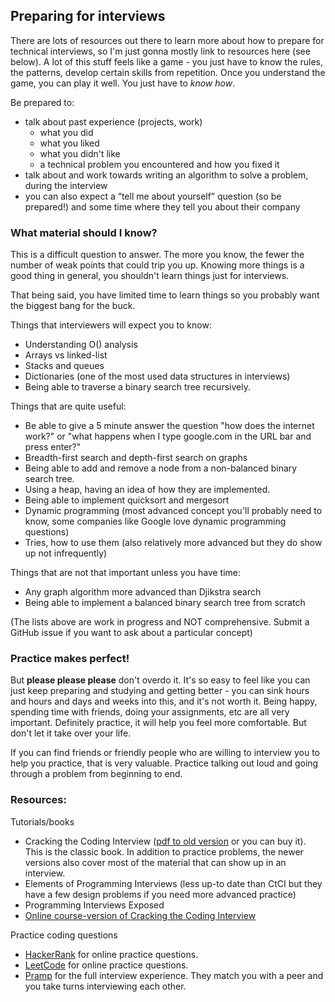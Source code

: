 ## Preparing for interviews

There are lots of resources out there to learn more about how to prepare for technical interviews, so I'm just gonna mostly link to resources here (see below). A lot of this stuff feels like a game - you just have to know the rules, the patterns, develop certain skills from repetition. Once you understand the game, you can play it well. You just have to *know how*.

Be prepared to:

- talk about past experience (projects, work)
  - what you did
  - what you liked
  - what you didn't like
  - a technical problem you encountered and how you fixed it
- talk about and work towards writing an algorithm to solve a problem, during the interview
- you can also expect a “tell me about yourself” question (so be prepared!) and some time where they tell you about their company

### What material should I know?

This is a difficult question to answer. The more you know, the fewer the number of weak points that could trip you up. Knowing more things is a good thing in general, you shouldn't learn things just for interviews.

That being said, you have limited time to learn things so you probably want the biggest bang for the buck.

Things that interviewers will expect you to know:
- Understanding O() analysis
- Arrays vs linked-list
- Stacks and queues
- Dictionaries (one of the most used data structures in interviews)
- Being able to traverse a binary search tree recursively.

Things that are quite useful:
- Be able to give a 5 minute answer the question "how does the internet work?" or "what happens when I type google.com in the URL bar and press enter?"
- Breadth-first search and depth-first search on graphs
- Being able to add and remove a node from a non-balanced binary search tree.
- Using a heap, having an idea of how they are implemented.
- Being able to implement quicksort and mergesort
- Dynamic programming (most advanced concept you'll probably need to know, some companies like Google love dynamic programming questions)
- Tries, how to use them (also relatively more advanced but they do show up not infrequently)

Things that are not that important unless you have time:
- Any graph algorithm more advanced than Djikstra search
- Being able to implement a balanced binary search tree from scratch

(The lists above are work in progress and NOT comprehensive. Submit a GitHub issue if you want to ask about a particular concept)

### Practice makes perfect!

But **please please please** don't overdo it. It's so easy to feel like you can just keep preparing and studying and getting better - you can sink hours and hours and days and weeks into this, and it's not worth it. Being happy, spending time with friends, doing your assignments, etc are all very important. Definitely practice, it will help you feel more comfortable. But don't let it take over your life.

If you can find friends or friendly people who are willing to interview you to help you practice, that is very valuable. Practice talking out loud and going through a problem from beginning to end.

### Resources:

Tutorials/books

- Cracking the Coding Interview ([pdf to old version](https://inspirit.net.in/books/placements/Cracking%20the%20Coding%20Interview.pdf) or you can buy it). This is the classic book. In addition to practice problems, the newer versions also cover most of the material that can show up in an interview.
- Elements of Programming Interviews (less up-to date than CtCI but they have a few design problems if you need more advanced practice)
- Programming Interviews Exposed
- [Online course-version of Cracking the Coding Interview](https://www.hackerrank.com/domains/tutorials/cracking-the-coding-interview)

Practice coding questions

- [HackerRank](https://www.hackerrank.com/dashboard) for online practice questions.
- [LeetCode](https://leetcode.com/) for online practice questions.
- [Pramp](https://www.pramp.com/) for the full interview experience. They match you with a peer and you take turns interviewing each other.
